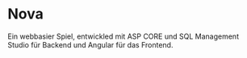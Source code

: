 # Nova
Ein webbasier Spiel, entwickled mit ASP CORE und SQL Management Studio für Backend und Angular für das Frontend.
